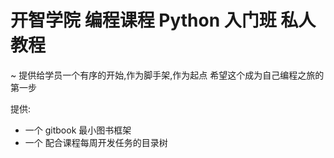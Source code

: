 # 开智学院 编程课程 Python 入门班 私人教程
~ 提供给学员一个有序的开始,作为脚手架,作为起点
希望这个成为自己编程之旅的第一步


提供:

- 一个 gitbook 最小图书框架
- 一个 配合课程每周开发任务的目录树
